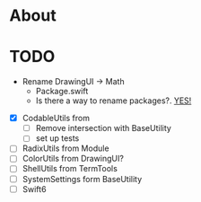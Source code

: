 # About

# TODO
* Rename DrawingUI -> Math
  * Package.swift
  * Is there a way to rename packages?. [YES!](https://github.com/apple/swift-package-manager/blob/main/Documentation/ModuleAliasing.md)
  
  
  
* [X] CodableUtils from
   * [ ] Remove intersection with BaseUtility
   * [ ] set up tests
* [ ] RadixUtils from Module
* [ ] ColorUtils from DrawingUI?
* [ ] ShellUtils from TermTools
* [ ] SystemSettings form BaseUtility
* [ ] Swift6
